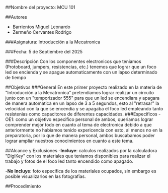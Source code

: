 

##Nombre del proyecto: MCU 101

##Autores
- Barrientos Miguel Leonardo
- Zermeño Cervantes Rodrigo

###Asignatura: Introducción a la Mecatronica

###Fecha: 5 de Septiembre del 2025

###Descripción
Con los componentes electronicos que teniamos (Protoboard, jumpers, resistencias, etc.) tenemos que lograr que un foco led se encienda y se apague automaticamente con un lapso determinado de tiempo


##Objetivos
###General
En este primer proyecto realizado en la materia de "Introducción a la Mecatronica" pretendiamos lograr realizar un circuito junto con un "temporizador 555"  para que un led se encendiara y apagara de manera automatica en un lapso de 3 a 5 segundos, esto al "retrasar" la velocidad con la que se encendia y se apagaba el foco led empleando tanto resistenias como capacitores de diferentes capacidades.
###Especificos
-OE1: como un objetivo especifico personal de ambos, queriamos lograr comprender mejor todo en cuanto al tema de electronica debido a que anteriormente no habiamos tenido expericencia con esto, al menos no en la preparatoria, por lo que de manera personal, ambos buscabamos poder lograr ampliar nuestros conocimientos en cuanto a este tema.

##Alcance y Exclusiones
 -**Incluye**: calculos realizados por la calculadora "DigiKey" con los materiales que teniamos disponibles para realizar el trabajo y fotos de el foco led tanto encendido como apagado.

 -**No Incluye**: foto especifica de los materiales ocupados, sin embargo es posible visualizarlos en las fotografías.

##Procedimiento


